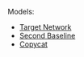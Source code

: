Models:

* [Target Network](vgg_original)
* [Second Baseline](BL-Alex-ODD-OL)
* [Copycat](alexnet_NPDD-SL)
